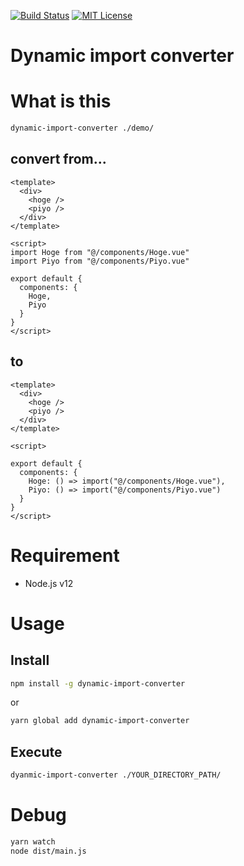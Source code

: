 [![Build Status](https://travis-ci.org/harhogefoo/dynamic-import-converter.svg?branch=master)](https://travis-ci.org/harhogefoo/dynamic-import-converter)
[![MIT License](http://img.shields.io/badge/license-MIT-blue.svg?style=flat)](LICENSE)

# Dynamic import converter

# What is this

```bash
dynamic-import-converter ./demo/
```

## convert from...

```.vue
<template>
  <div>
    <hoge />
    <piyo />
  </div>
</template>

<script>
import Hoge from "@/components/Hoge.vue"
import Piyo from "@/components/Piyo.vue"

export default {
  components: {
    Hoge,
    Piyo
  }
}
</script>
```

## to

```.vue
<template>
  <div>
    <hoge />
    <piyo />
  </div>
</template>

<script>

export default {
  components: {
    Hoge: () => import("@/components/Hoge.vue"),
    Piyo: () => import("@/components/Piyo.vue")
  }
}
</script>
```

# Requirement
- Node.js v12

# Usage

## Install
```bash
npm install -g dynamic-import-converter
```

or

```bash
yarn global add dynamic-import-converter
```

## Execute
```bash
dyanmic-import-converter ./YOUR_DIRECTORY_PATH/
```

# Debug
```bash
yarn watch
node dist/main.js
```
